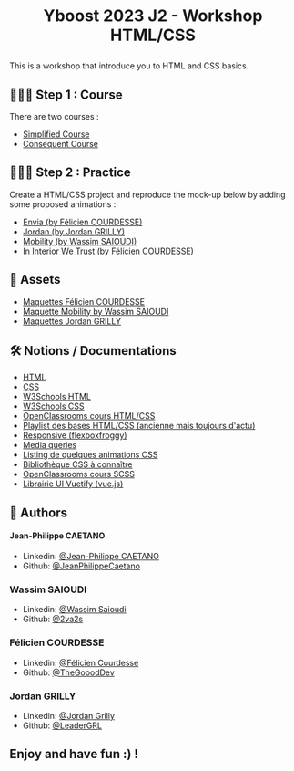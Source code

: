 # <p align="center">Yboost 2023 J2 - Workshop HTML/CSS</p>

This is a workshop that introduce you to HTML and CSS basics.


## 🧑🏻‍💻 Step 1 : Course

There are two courses :
- [Simplified Course](https://github.com/YBoost-22-23/J2-workshop-html-css-discovery/blob/main/Cours%20HTMLCSS%20simplifi%C3%A9.pdf)
- [Consequent Course](https://github.com/YBoost-22-23/J2-workshop-html-css-discovery/blob/main/Cours%20HTMLCSS%20cons%C3%A9quent.pdf)


## 🧑🏻‍💻 Step 2 : Practice

Create a HTML/CSS project and reproduce the mock-up below by adding some proposed animations :

- [Envia (by Félicien COURDESSE)](https://github.com/YBoost-22-23/J2-workshop-html-css-discovery/blob/main/Maquette%20Envia%20by%20F%C3%A9licien.pdf)
- [Jordan (by Jordan GRILLY)](https://github.com/YBoost-22-23/J2-workshop-html-css-discovery/blob/main/Maquette%20Jordan%20by%20Jordan.pdf)
- [Mobility (by Wassim SAIOUDI)](https://github.com/YBoost-22-23/J2-workshop-html-css-discovery/blob/main/Maquette%20Mobility%20by%20Wassim.pdf)
- [In Interior We Trust (by Félicien COURDESSE)](https://github.com/YBoost-22-23/J2-workshop-html-css-discovery/blob/main/Maquette%20InInteriorWeTrust%20by%20F%C3%A9licien.pdf)


## 🧐 Assets
- [Maquettes Félicien COURDESSE](https://github.com/YBoost-22-23/J2-workshop-html-css-discovery/blob/main/Assets%20Maquette%20Bien%20%C3%AAtre%20by%20F%C3%A9licien.zip)
- [Maquette Mobility by Wassim SAIOUDI](https://github.com/YBoost-22-23/J2-workshop-html-css-discovery/blob/main/Assets%20Maquette%20Mobility%20by%20Wassim.zip)
- [Maquettes Jordan GRILLY](https://github.com/YBoost-22-23/J2-workshop-html-css-discovery/blob/main/Assets%20Maquettes%20by%20Jordan.zip)
        

## 🛠️ Notions / Documentations
- [HTML](https://developer.mozilla.org/fr/docs/Web/HTML)
- [CSS](https://developer.mozilla.org/fr/docs/Web/CSS)
- [W3Schools HTML](https://www.w3schools.com/html/default.asp)
- [W3Schools CSS](https://www.w3schools.com/css/default.asp)
- [OpenClassrooms cours HTML/CSS](https://openclassrooms.com/fr/courses/1603881-creez-votre-site-web-avec-html5-et-css3)
- [Playlist des bases HTML/CSS (ancienne mais toujours d'actu)](https://www.youtube.com/watch?v=J9w-cir5a6U&list=PLMS9Cy4Enq5JAzNgWPK96HnkE_U7Ol3im)
- [Responsive (flexboxfroggy)](https://flexboxfroggy.com/#fr)
- [Media queries](https://www.alsacreations.com/article/lire/930-css3-media-queries.html)
- [Listing de quelques animations CSS](https://blog.hubspot.fr/website/animation-css)
- [Bibliothèque CSS à connaître](https://tailwindcss.com/)
- [OpenClassrooms cours SCSS](https://openclassrooms.com/fr/courses/6106181-simplifiez-vous-le-css-avec-sass)
- [Librairie UI Vuetify (vue.js)](https://vuetifyjs.com/en/)



## 🙇 Authors
#### Jean-Philippe CAETANO
- Linkedin: [@Jean-Philippe CAETANO](https://www.linkedin.com/in/jean-philippe-caetano-b30327229/?originalSubdomain=fr)
- Github: [@JeanPhilippeCaetano](https://github.com/JeanPhilippeCaetano)

### Wassim SAIOUDI
- Linkedin: [@Wassim Saioudi](https://www.linkedin.com/in/wassim-saioudi/)
- Github: [@2va2s](https://github.com/orgs/YBoost-22-23/people/2va2s)

### Félicien COURDESSE
- Linkedin: [@Félicien Courdesse](https://www.linkedin.com/in/f%C3%A9licien-courdesse-753883203/)
- Github: [@TheGooodDev](https://github.com/TheGooodDev)

### Jordan GRILLY
- Linkedin: [@Jordan Grilly](https://www.linkedin.com/in/jordan-grilly/)
- Github: [@LeaderGRL](https://github.com/LeaderGRL)


## Enjoy and have fun :) !
